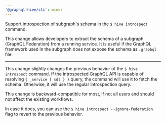 ```yaml
---
'@graphql-hive/cli': minor
---
```


Support introspection of subgraph's schema in the `$ hive introspect` command.

This change allows developers to extract the schema of a subgraph (GraphQL Federation) from a running service.
It is useful if the GraphQL framework used in the subgraph does not expose the schema as `.graphql` file.

---

This change slightly changes the previous behavior of the `$ hive introspect` command. If the introspected GraphQL API is capable of resolving `{ _service { sdl } }` query, the command will use it to fetch the schema. Otherwise, it will use the regular introspection query.

This change is backward-compatible for most, if not all users and should not affect the existing workflows.

In case it does, you can use the `$ hive introspect --ignore-federation` flag to revert to the previous behavior.
